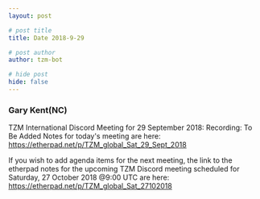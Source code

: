 ```yaml
---
layout: post

# post title
title: Date 2018-9-29

# post author
author: tzm-bot

# hide post
hide: false
---
```


### Gary Kent(NC)

TZM International Discord Meeting for 29 September 2018:
Recording:  To Be Added
Notes for today's meeting are here:  https://etherpad.net/p/TZM_global_Sat_29_Sept_2018

If you wish to add agenda items for the next meeting, the link to the etherpad notes for the upcoming TZM Discord meeting scheduled for Saturday, 27 October 2018 @9:00 UTC are here:  https://etherpad.net/p/TZM_global_Sat_27102018

